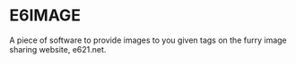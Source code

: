# E6IMAGE
A piece of software to provide images to you given tags on the furry image sharing website, e621.net. 
